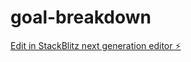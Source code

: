# goal-breakdown

[Edit in StackBlitz next generation editor ⚡️](https://stackblitz.com/~/github.com/Talljack/goal-breakdown)